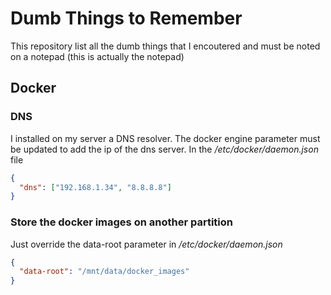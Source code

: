 # Dumb Things to Remember
This repository list all the dumb things that I encoutered and must be noted on a notepad (this is actually the notepad)

## Docker

### DNS

I installed on my server a DNS resolver. The docker engine parameter must be updated to add the ip of the dns server. In the */etc/docker/daemon.json* file
``` json
{
  "dns": ["192.168.1.34", "8.8.8.8"]
}
```

### Store the docker images on another partition

Just override the data-root parameter in */etc/docker/daemon.json*
``` json
{
  "data-root": "/mnt/data/docker_images"
}
```
